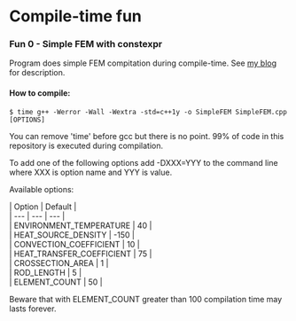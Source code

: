 # Compile-time fun

### Fun 0 -  Simple FEM with constexpr

Program does simple FEM compitation during compile-time. 
See [my blog](http://unthinkablecode.blogspot.com/2015/10/fun-with-c14-constexpr-part-2-simple.html) for description.

#### How to compile:

```
$ time g++ -Werror -Wall -Wextra -std=c++1y -o SimpleFEM SimpleFEM.cpp [OPTIONS]
```
 
 You can remove 'time' before gcc but there is no point. 99% of code in this repository
 is executed during compilation.
 
 To add one of the following options add -DXXX=YYY to the command line
 where XXX is option name and YYY is value.
 
 Available options:

 | Option                    | Default |     
 | --- | --- | --- |       
 | ENVIRONMENT_TEMPERATURE   | 40      |    
 | HEAT_SOURCE_DENSITY       | -150    |    
 | CONVECTION_COEFFICIENT    | 10      |    
 | HEAT_TRANSFER_COEFFICIENT | 75      |    
 | CROSSECTION_AREA          | 1       |    
 | ROD_LENGTH                | 5       |    
 | ELEMENT_COUNT             | 50      |    

 Beware that with ELEMENT_COUNT greater than 100 compilation time may lasts forever.

 